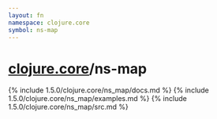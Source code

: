 ```yaml
---
layout: fn
namespace: clojure.core
symbol: ns-map
---
```


# [clojure.core](../)/ns-map

{% include 1.5.0/clojure.core/ns_map/docs.md %}
{% include 1.5.0/clojure.core/ns_map/examples.md %}
{% include 1.5.0/clojure.core/ns_map/src.md %}

